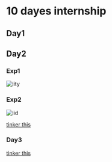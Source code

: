 # 10 dayes internship 

## Day1

## Day2

### Exp1
![iity](https://github.com/aswinunn/INTERNSHIP/blob/main/img/day1.png)

### Exp2
![iid](https://github.com/aswinunn/INTERNSHIP/blob/main/img/day%202%20.png)

[tinker this ](https://www.tinkercad.com/things/9SDdt5230nZ-led/editel)

### Day3

[tinker this ](https://www.tinkercad.com/things/3RGF7Sw0wRk-led-3/editel)
